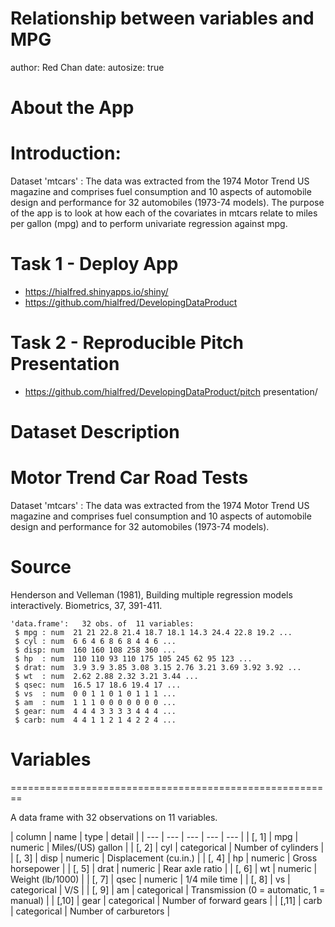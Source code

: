 Relationship between variables and MPG
========================================================
author: Red Chan
date: 
autosize: true

About the App
========================================================
# Introduction:

Dataset 'mtcars' : The data was extracted from the 1974 Motor Trend US magazine and comprises fuel consumption and 10 aspects of automobile design and performance for 32 automobiles (1973-74 models). The purpose of the app is to look at how each of the covariates in mtcars relate to miles per gallon (mpg) and to perform univariate regression against mpg.

# Task 1 - Deploy App

- https://hialfred.shinyapps.io/shiny/ 
- https://github.com/hialfred/DevelopingDataProduct

# Task 2 - Reproducible Pitch Presentation
- https://github.com/hialfred/DevelopingDataProduct/pitch presentation/


Dataset Description
========================================================

# Motor Trend Car Road Tests

Dataset 'mtcars' : The data was extracted from the 1974 Motor Trend US magazine and comprises fuel consumption and 10 aspects of automobile design and performance for 32 automobiles (1973-74 models).

# Source

Henderson and Velleman (1981), Building multiple regression models interactively. Biometrics, 37, 391-411.


```
'data.frame':	32 obs. of  11 variables:
 $ mpg : num  21 21 22.8 21.4 18.7 18.1 14.3 24.4 22.8 19.2 ...
 $ cyl : num  6 6 4 6 8 6 8 4 4 6 ...
 $ disp: num  160 160 108 258 360 ...
 $ hp  : num  110 110 93 110 175 105 245 62 95 123 ...
 $ drat: num  3.9 3.9 3.85 3.08 3.15 2.76 3.21 3.69 3.92 3.92 ...
 $ wt  : num  2.62 2.88 2.32 3.21 3.44 ...
 $ qsec: num  16.5 17 18.6 19.4 17 ...
 $ vs  : num  0 0 1 1 0 1 0 1 1 1 ...
 $ am  : num  1 1 1 0 0 0 0 0 0 0 ...
 $ gear: num  4 4 4 3 3 3 3 4 4 4 ...
 $ carb: num  4 4 1 1 2 1 4 2 2 4 ...
```

# Variables
========================================================

A data frame with 32 observations on 11 variables.

| column | name | type | detail |
| --- | --- |  --- |  --- |  --- |
| [, 1] | mpg | numeric | Miles/(US) gallon |
| [, 2] | cyl | categorical | Number of cylinders |
| [, 3] | disp | numeric | Displacement (cu.in.) |
| [, 4] | hp | numeric | Gross horsepower |
| [, 5] | drat | numeric | Rear axle ratio |
| [, 6] | wt | numeric | Weight (lb/1000) |
| [, 7] | qsec | numeric | 1/4 mile time |
| [, 8] | vs | categorical | V/S |
| [, 9] | am | categorical | Transmission (0 = automatic, 1 = manual) |
| [,10] | gear | categorical | Number of forward gears |
| [,11] | carb | categorical | Number of carburetors |
